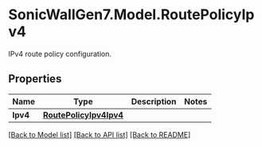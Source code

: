 # SonicWallGen7.Model.RoutePolicyIpv4
IPv4 route policy configuration.

## Properties

Name | Type | Description | Notes
------------ | ------------- | ------------- | -------------
**Ipv4** | [**RoutePolicyIpv4Ipv4**](RoutePolicyIpv4Ipv4.md) |  | 

[[Back to Model list]](../README.md#documentation-for-models) [[Back to API list]](../README.md#documentation-for-api-endpoints) [[Back to README]](../README.md)

